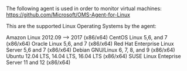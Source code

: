 The following agent is used in order to monitor virtual machines: https://github.com/Microsoft/OMS-Agent-for-Linux

This are the supported Linux Operating Systems by the agent:

Amazon Linux 2012.09 --> 2017 (x86/x64)
CentOS Linux 5,6, and 7 (x86/x64)
Oracle Linux 5,6, and 7 (x86/x64)
Red Hat Enterprise Linux Server 5,6 and 7 (x86/x64)
Debian GNU/Linux 6, 7, 8, and 9 (x86/x64)
Ubuntu 12.04 LTS, 14.04 LTS, 16.04 LTS (x86/x64)
SUSE Linux Enteprise Server 11 and 12 (x86/x64)